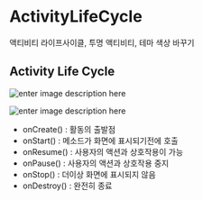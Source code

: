 # ActivityLifeCycle
액티비티 라이프사이클, 투명 액티비티, 테마 색상 바꾸기

## Activity Life Cycle

![enter image description here](https://image.slidesharecdn.com/02activityandintent-150510061911-lva1-app6892/95/android-app-development-02-activity-and-intent-9-638.jpg?cb=1431247584)


![enter image description here](http://cfile2.uf.tistory.com/image/254FB34558A720A60EBC6A)
- onCreate() : 활동의 출발점
- onStart() : 메소드가 화면에 표시되기전에 호출
- onResume() : 사용자의 액션과 상호작용이 가능
- onPause() :  사용자의 액션과 상호작용 중지
- onStop() : 더이상 화면에 표시되지 않음
- onDestroy() : 완전히 종료
